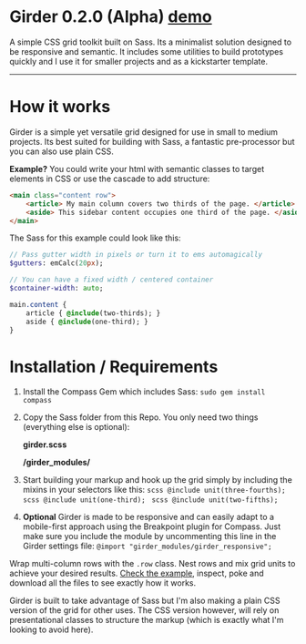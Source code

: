 Girder 0.2.0 (Alpha) [demo](http://unmaya.github.io/Girder/)
====================

A simple CSS grid toolkit built on Sass. Its a minimalist solution designed to be responsive and semantic. It includes some utilities to build prototypes quickly and I use it for smaller projects and as a kickstarter template.

---

# How it works
Girder is a simple yet versatile grid designed for use in small to medium projects. Its best suited for building with Sass, a fantastic pre-processor but you can also use plain CSS.

**Example?**
You could write your html with semantic classes to target elements in CSS or use the cascade to add structure:
```HTML
<main class="content row">
	<article> My main column covers two thirds of the page. </article>
	<aside> This sidebar content occupies one third of the page. </aside>
</main>
```
The Sass for this example could look like this:
``` SASS
// Pass gutter width in pixels or turn it to ems automagically
$gutters: emCalc(20px);

// You can have a fixed width / centered container
$container-width: auto;

main.content {
	article { @include(two-thirds); }
	aside { @include(one-third); }
}
```

# Installation / Requirements
1. Install the Compass Gem which includes Sass: ```sudo gem install compass```
2. Copy the Sass folder from this Repo. You only need two things (everything else is optional):

	**girder.scss**

	**/girder_modules/**

3. Start building your markup and hook up the grid simply by including the mixins in your selectors like this:
```scss @include unit(three-fourths); ```
```scss @include unit(one-third); ```
```scss @include unit(two-fifths); ```

4. **Optional** Girder is made to be responsive and can easily adapt to a mobile-first approach using the Breakpoint plugin for Compass. Just make sure you include the module by uncommenting this line in the Girder settings file:
```@import "girder_modules/girder_responsive";```

Wrap multi-column rows with the ```.row``` class. Nest rows and mix grid units to achieve your desired results. [Check the example](http://unmaya.github.io/Girder/), inspect, poke and download all the files to see exactly how it works.

Girder is built to take advantage of Sass but I'm also making a plain CSS version of the grid for other uses. The CSS version however, will rely on presentational classes to structure the markup (which is exactly what I'm looking to avoid here).
